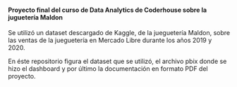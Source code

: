 <h4>Proyecto final del curso de Data Analytics de Coderhouse sobre la juguetería Maldon</h4>

Se utilizó un dataset descargado de Kaggle, de la jueguetería Maldon, sobre las ventas de la jueguetería en Mercado Libre durante los años 2019 y 2020.

En éste repositorio figura el dataset que se utilizó, el archivo pbix donde se hizo el dashboard y por último la documentación en formato PDF del proyecto. 

